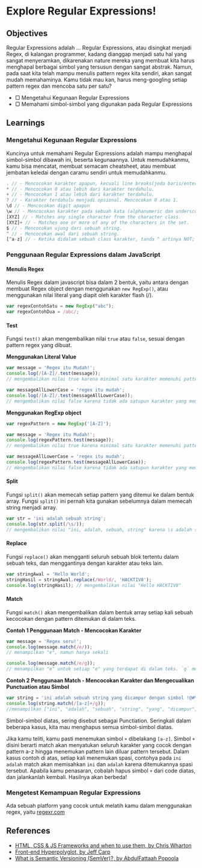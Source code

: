 # Explore Regular Expressions!

## Objectives

Regular Expressions adalah ...
Regular Expressions, atau disingkat menjadi Regex, di kalangan programmer, kadang dianggap menjadi satu hal yang sangat menyeramkan, dikarenakan nature mereka yang membuat kita harus menghapal berbagai simbol yang tersusun dengan sangat abstrak. Namun, pada saat kita telah mampu menulis pattern regex kita sendiri, akan sangat mudah memahaminya. Kamu tidak mau kan, harus meng-googling setiap pattern regex dan mencoba satu per satu?


- ▢ Mengetahui Kegunaan Regular Expressions
- ▢ Memahami simbol-simbol yang digunakan pada Regular Expressions

## Learnings

### Mengetahui Kegunaan Regular Expressions

Kuncinya untuk memahami Regular Expressions adalah mampu menghapal simbol-simbol dibawah ini, beserta kegunaannya. Untuk memudahkanmu, kamu bisa mencatat, membuat semacam cheatsheet, atau membuat jembatan keledai dengan caramu sendiri untuk memudahkanmu.

```javascript
. // - Mencocokan karakter apapun, kecuali line breaks(jeda baris/enter).
* // - Mencocokan 0 atau lebih dari karakter terdahulu.
+ // - Mencocokan 1 atau lebih dari karakter terdahulu.
? // - Karakter terdahulu menjadi opsional. Mencocokan 0 atau 1.
\d // - Mencocokan digit apapun
\w // - Mencocokan karakter pada sebuah kata (alphanumeric dan underscore/garis bawah).
[XYZ] // - Matches any single character from the character class.
[XYZ]+ // - Matches one or more of any of the characters in the set.
$ // - Mencocokan ujung dari sebuah string.
^ // - Mencocokan awal dari sebuah string.
[^a-z] // - Ketika didalam sebuah class karakter, tanda ^ artinya NOT; dalam kasus ini, regex akan mencocokan apapun yang bukan karakter lowercase.
```

### Penggunaan Regular Expressions dalam JavaScript

#### Menulis Regex

Menulis Regex dalam javascript bisa dalam 2 bentuk, yaitu antara dengan membuat Regex object dengan menggunakan `new RegExp()`, atau menggunakan nilai literal yang diapit oleh karakter flash (/).

```javascript
var regexContohSatu = new RegExp("abc");
var regexContohDua = /abc/;
```

#### Test
Fungsi `test()` akan mengembalikan nilai `true` atau `false`, sesuai dengan pattern regex yang dibuat.

**Menggunakan Literal Value**
```javascript
var message = 'Regex itu Mudah!';
console.log(/[A-Z]/.test(message));
// mengembalikan nilai true karena minimal satu karakter memenuhi pattern A-Z

var messageAllLowerCase = 'regex itu mudah';
console.log(/[A-Z]/.test(messageAllLowerCase));
// mengembalikan nilai false karena tidak ada satupun karakter yang memenuhi pattern A-Z
```

**Menggunakan RegExp object**

```javascript
var regexPattern = new RegExp('[A-Z]');

var message = 'Regex itu Mudah!';
console.log(regexPattern.test(message));
// mengembalikan nilai true karena minimal satu karakter memenuhi pattern A-Z

var messageAllLowerCase = 'regex itu mudah';
console.log(regexPattern.test(messageAllLowerCase));
// mengembalikan nilai false karena tidak ada satupun karakter yang memenuhi pattern A-Z
```

#### Split
Fungsi `split()` akan memecah setiap pattern yang ditemui ke dalam bentuk array. Fungsi `split()` ini
pernah kita gunakan sebelumnya dalam memecah string menjadi array.

```javascript
var str = 'ini adalah sebuah string';
console.log(str.split(/\s/));
// mengembalikan nilai "ini, adalah, sebuah, string" karena \s adalah sebuah pattern untuk satu spasi.
```

#### Replace
Fungsi `replace()` akan mengganti seluruh sebuah blok tertentu dalam sebuah teks, dan menggantinya dengan karakter atau teks lain.

```javascript
var stringAwal = 'Hello World';
stringHasil = stringAwal.replace(/World/, 'HACKTIV8');
console.log(stringHasil); // mengembalikan nilai "Hello HACKTIV8"
```

#### Match
Fungsi `match()` akan mengembalikan dalam bentuk array setiap kali sebuah kecocokan dengan pattern ditemukan di dalam teks.

**Contoh 1 Penggunaan Match - Mencocokan Karakter**
```javascript
var message = 'Regex seru!';
console.log(message.match(/e/));
// menampilkan "e", namun hanya sekali

console.log(message.match(/e/g));
// menampilkan "e" untuk setiap "e" yang terdapat di dalam teks. `g` menandakan pencarian secara global, tidak hanya satu kali
```

**Contoh 2 Penggunaan Match - Mencocokan Karakter dan Mengecualikan Punctuation atau Simbol**
```javascript
var string = 'ini adalah sebuah string yang dicampur dengan simbol !@#%^ dan !#*#$';
console.log(string.match(/[a-z]+/g));
//menampilkan ["ini", "adalah", "sebuah", "string", "yang", "dicampur", "dengan", "simbol", "dan"]
```

Simbol-simbol diatas, sering disebut sebagai Punctiation. Seringkali dalam beberapa kasus, kita mau menghapus semua simbol-simbol diatas.

Jika kamu teliti, kamu pasti menemukan simbol `+` dibelakang `[a-z]`. Simbol `+` disini berarti match akan menyatukan seluruh karakter yang cocok dengan pattern a-z hingga menemukan pattern lain diluar pattern tersebut. Dalam kasus contoh di atas, setiap kali menemukan spasi, contohya pada `ini adalah` match akan memisahkan `ini` dan `adalah` karena ditemukannya spasi tersebut. Apabila kamu penasaran, cobalah hapus simbol `+` dari code diatas, dan jalankanlah kembali. Hasilnya akan berbeda!



### Mengetest Kemampuan Regular Expressions

Ada sebuah platform yang cocok untuk melatih kamu dalam menggunakan regex, yaitu [regexr.com](http://regexr.com/)

## References

- [HTML, CSS & JS Frameworks and when to use them, by Chris Wharton](https://chriswharton.me/2016/05/html-css-and-js-frameworks-use)
- [Front-end Hyperpolyglot, by Jeff Carp](https://jeffcarp.github.io/frontend-hyperpolyglot)
- [What is Semantic Versioning (SemVer)?, by AbdulFattaah Popoola](https://abdulapopoola.com/2015/10/26/what-is-semver)

